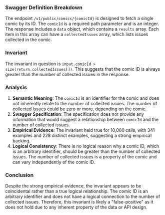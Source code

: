 ### Swagger Definition Breakdown
The endpoint `/v1/public/comics/{comicId}` is designed to fetch a single comic by its ID. The `comicId` is a required path parameter and is an integer. The response includes a `data` object, which contains a `results` array. Each item in this array can have a `collectedIssues` array, which lists issues collected in the comic.

### Invariant
The invariant in question is `input.comicId > size(return.collectedIssues[])`. This suggests that the comic ID is always greater than the number of collected issues in the response.

### Analysis
1. **Semantic Meaning**: The `comicId` is an identifier for the comic and does not inherently relate to the number of collected issues. The number of collected issues could be zero or more, depending on the comic.
2. **Swagger Specification**: The specification does not provide any information that would suggest a relationship between `comicId` and the number of collected issues.
3. **Empirical Evidence**: The invariant held true for 10,000 calls, with 341 examples and 228 distinct examples, suggesting a strong empirical backing.
4. **Logical Consistency**: There is no logical reason why a comic ID, which is an arbitrary identifier, should be greater than the number of collected issues. The number of collected issues is a property of the comic and can vary independently of the comic ID.

### Conclusion
Despite the strong empirical evidence, the invariant appears to be coincidental rather than a true logical relationship. The comic ID is an arbitrary identifier and does not have a logical connection to the number of collected issues. Therefore, this invariant is likely a "false-positive" as it does not hold due to any inherent property of the data or API design.
